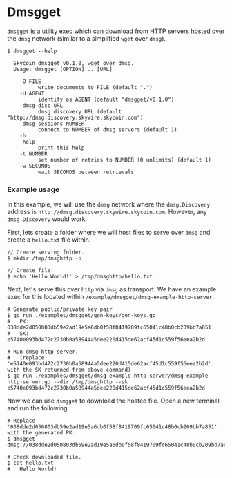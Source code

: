 # Dmsgget

`dmsgget` is a utility exec which can download from HTTP servers hosted over the `dmsg` network (similar to a simplified `wget` over `dmsg`).

```
$ dmsgget --help

  Skycoin dmsgget v0.1.0, wget over dmsg.
  Usage: dmsgget [OPTION]... [URL]
  
    -O FILE
          write documents to FILE (default ".")
    -U AGENT
          identify as AGENT (default "dmsgget/v0.1.0")
    -dmsg-disc URL
          dmsg discovery URL (default "http://dmsg.discovery.skywire.skycoin.com")
    -dmsg-sessions NUMBER
          connect to NUMBER of dmsg servers (default 1)
    -h    
    -help
          print this help
    -t NUMBER
          set number of retries to NUMBER (0 unlimits) (default 1)
    -w SECONDS
          wait SECONDS between retrievals
```

### Example usage

In this example, we will use the `dmsg` network where the `dmsg.Discovery` address is `http://dmsg.discovery.skywire.skycoin.com`. However, any `dmsg.Discovery` would work.

First, lets create a folder where we will host files to serve over `dmsg` and create a `hello.txt` file within.

```shell script
// Create serving folder.
$ mkdir /tmp/dmsghttp -p

// Create file.
$ echo 'Hello World!' > /tmp/dmsghttp/hello.txt
```

Next, let's serve this over `http` via `dmsg` as transport. We have an example exec for this located within `/example/dmsgget/dmsg-example-http-server`.

```shell script
# Generate public/private key pair
$ go run ./examples/dmsgget/gen-keys/gen-keys.go
#   PK: 038dde2d050803db59e2ad19e5a6db0f58f8419709fc65041c48b0cb209bb7a851
#   SK: e5740e093bd472c2730b0a58944a5dee220d415de62acf45d1c559f56eea2b2d

# Run dmsg http server.
#   (replace 'e5740e093bd472c2730b0a58944a5dee220d415de62acf45d1c559f56eea2b2d' with the SK returned from above command)
$ go run ./examples/dmsgget/dmsg-example-http-server/dmsg-example-http-server.go --dir /tmp/dmsghttp --sk e5740e093bd472c2730b0a58944a5dee220d415de62acf45d1c559f56eea2b2d
```

Now we can use `dsmgget` to download the hosted file. Open a new terminal and run the following.

```shell script
# Replace '038dde2d050803db59e2ad19e5a6db0f58f8419709fc65041c48b0cb209bb7a851' with the generated PK.
$ dmsgget dmsg://038dde2d050803db59e2ad19e5a6db0f58f8419709fc65041c48b0cb209bb7a851:80/hello.txt

# Check downloaded file.
$ cat hello.txt
#   Hello World!
```

